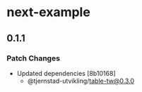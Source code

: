 # next-example

## 0.1.1

### Patch Changes

- Updated dependencies [8b10168]
  - @tjernstad-utvikling/table-tw@0.3.0
